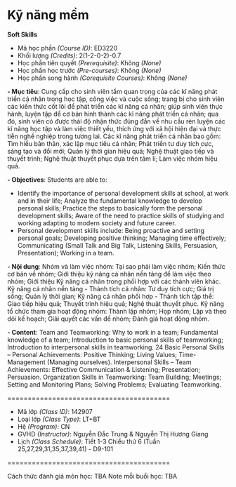 # Kỹ năng mềm
<b>Soft Skills</b>

- Mã học phần <i>(Course ID)</i>: ED3220
- Khối lượng <i>(Credits)</i>: 2(1-2-0-2)-0.7
- Học phần tiên quyết <i>(Prerequisite)</i>: Không <i>(None)</i>
- Học phần học trước <i>(Pre-courses)</i>: Không <i>(None)</i>
- Học phần song hành <i>(Corequisite Courses)</i>: Không <i>(None)</i>

<b>
- Mục tiêu</b>: Cung cấp cho sinh viên tầm quan trọng của các kĩ năng phát triển cá nhân trong học tập,
công việc và cuộc sống; trang bị cho sinh viên các kiến thức cốt lõi để phát triển các kĩ năng cá
nhân; giúp sinh viên thực hành, luyện tập để cơ bản hình thành các kĩ năng phát triển cá nhân; qua
đó, sinh viên có được thái độ nhận thức đúng đắn về nhu cầu rèn luyện các kĩ năng học tập và làm
việc thiết yếu, thích ứng với xã hội hiện đại và thực tiễn nghề nghiệp trong tương lai.
Các kĩ năng phát triển cá nhân bao gồm: Tìm hiểu bản thân, xác lập mục tiêu cá nhân; Phát triển tư
duy tích cực, sáng tạo và đổi mới; Quản lý thời gian hiệu quả; Nghệ thuật giao tiếp và thuyết trình;
Nghệ thuật thuyết phục dựa trên tâm lí; Làm việc nhóm hiệu quả.

<b><font size=”2”>- Objectives</b>: Students are able to:
- Identify the importance of personal development skills at school, at work and in their life; Analyze the
fundamental knowledge to develop personal skills; Practice the steps to basically form the personal
development skills; Aware of the need to practice skills of studying and working adapting to modern society
and future career.
- Personal development skills include: Being proactive and setting personal goals; Developing positive
thinking; Managing time effectively; Communicating (Small Talk and Big Talk, Listening Skills, Persuasion,
Presentation); Working in a team.</font>


<b>
- Nội dung</b>: Nhóm và làm việc nhóm: Tại sao phải làm việc nhóm; Kiến thức cơ bản về nhóm; Giới
thiệu kỹ năng cá nhân nền tảng để làm việc theo nhóm; Giới thiệu Kỹ năng cá nhân trong phối hợp
với các thành viên khác.
Kỹ năng cá nhân nền tảng - Thành tích cá nhân: Tư duy tích cực; Giá trị sống; Quản lý thời gian;
Kỹ năng cá nhân phối hợp - Thành tích tập thể: Giao tiếp hiệu quả; Thuyết trình hiệu quả; Nghệ
thuật thuyết phục.
Kỹ năng tổ chức tham gia hoạt động nhóm: Thành lập nhóm; Họp nhóm; Lập và theo dõi kế hoạch;
Giải quyết các vấn đề nhóm; Đánh giá hoạt động nhóm.

<b>- Content</b>: Team and Teamworking: Why to work in a team; Fundamental knowledge of a team; Introduction to basic personal
skills of teamworking; Introduction to interpersonal skills in teamworking.
24
Basic Personal Skills – Personal Achievements: Positive Thinking; Living Values; Time-Management (Managing
ourselves).
Interpersonal Skills – Team Achievements: Effective Communication & Listening; Presentation; Persuasion.
Organization Skills in Teamworking: Team Building; Meetings; Setting and Monitoring Plans; Solving Problems;
Evaluating Teamworking.


========================================
- Mã lớp <i>(Class ID)</i>: 142907
- Loại lớp <i>(Class Type)</i></i>: LT+BT
- Hệ <i>(Program)</i></i>: CN
- GVHD <i>(Instructor)</i>: Nguyễn Đắc Trung & Nguyễn Thị Hương Giang
- Lịch <i>(Class Schedule)</i>: Tiết 1-3 Chiều thứ 6 (Tuần 25,27,29,31,35,37,39,41) - D9-101

========================================

Cách thức đánh giá môn học: TBA
Note mỗi buổi học: TBA
